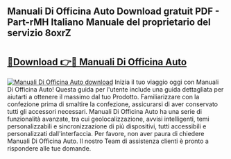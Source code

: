 ## Manuali Di Officina Auto Download gratuit PDF - Part-rMH Italiano Manuale del proprietario del servizio 8oxrZ

# <h2><a href="http://df9vs4g.blite.top/?on=Manuali+Di+Officina+Auto">🔗Download 👉🔴 Manuali Di Officina Auto</a></h2>

[![Manuali Di Officina Auto download](https://i.imgur.com/lujVjoI.png)](http://df9vs4g.blite.top/?on=Manuali+Di+Officina+Auto)
Inizia il tuo viaggio oggi con Manuali Di Officina Auto! Questa guida per l'utente include una guida dettagliata per aiutarti a ottenere il massimo dal tuo Prodotto. Familiarizzare con la confezione prima di smaltire la confezione, assicurarsi di aver conservato tutti gli accessori necessari. Manuali Di Officina Auto ha una serie di funzionalità avanzate, tra cui geolocalizzazione, avvisi intelligenti, temi personalizzabili e sincronizzazione di più dispositivi, tutti accessibili e personalizzati dall'interfaccia. Per favore, non aver paura di chiedere Manuali Di Officina Auto. Il nostro Team di assistenza clienti è pronto a rispondere alle tue domande.
